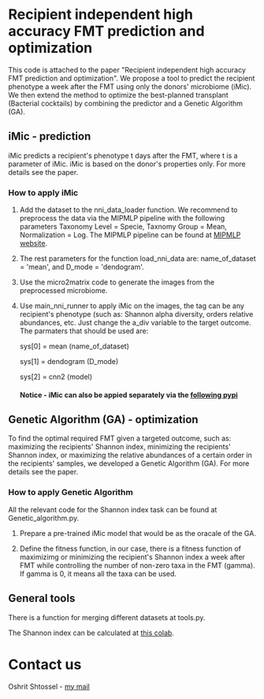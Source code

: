 # Recipient independent high accuracy FMT prediction and optimization
This code is attached to the paper "Recipient independent high accuracy FMT prediction and optimization". 
We propose a tool to predict the recipient phenotype a week after the FMT using only the donors' microbiome (iMic).
We then extend the method to optimize the best-planned transplant (Bacterial cocktails) by combining the predictor and a Genetic Algorithm (GA).

## iMic - prediction
iMic predicts a recipient's phenotype t days after the FMT, where t is a parameter of iMic. iMic is based on the donor's properties only. For more details see the paper.

### How to apply iMic

1. Add the dataset to the nni_data_loader function. We recommend to preprocess the data via the MIPMLP pipeline with the following parameters
    Taxonomy Level = Specie, Taxnomy Group = Mean, Normalization = Log. The MIPMLP pipeline can be found at [MIPMLP website](https://mip-mlp.math.biu.ac.il/Home). 
    
2. The rest parameters for the function load_nni_data are:
    name_of_dataset = 'mean', and D_mode = 'dendogram'.
    
3. Use the micro2matrix code to generate the images from the preprocessed microbiome.

4. Use main_nni_runner to apply iMic on the images, the tag can be any recipient's phenotype (such as: Shannon alpha diversity, orders relative abundances, etc. 
    Just change the a_div variable to the target outcome.
    The parmaters that should be used are:
    
    sys[0] = mean (name_of_dataset)
    
    sys[1] = dendogram (D_mode)
    
    sys[2] = cnn2 (model)
    
    #### Notice - iMic can also be appied  separately via the [following pypi](https://pypi.org/project/MIPMLP/)
    

## Genetic Algorithm (GA) - optimization
To find the optimal required FMT given a targeted outcome, such as: maximizing the recipients' Shannon index, minimizing the recipients' Shannon index, or maximizing the relative abundances of a certain order in the recipients' samples, we developed a Genetic Algorithm (GA). For more details see the paper.
    
### How to apply Genetic Algorithm

All the relevant code for the Shannon index task can be found at Genetic_algorithm.py.

1. Prepare a pre-trained iMic model that would be as the oracale of the GA.

2. Define the fitness function, in our case, there is a fitness function of maximizimg or minimizing the recipient's Shannon index a week after FMT while controlling       the number of non-zero taxa in the FMT (gamma). If gamma is 0, it means all the taxa can be used.



## General tools

There is a function for merging different datasets at tools.py.

The Shannon index can be calculated at [this colab](https://colab.research.google.com/drive/173-f8rWrk6lSEkY2dA3Q5HzwqHL9LFeL).


# Contact us

Oshrit Shtossel - [my mail](oshritvig@gmail.com)


    
    
    
    



